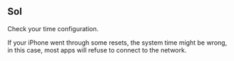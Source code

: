 ## Sol

Check your time configuration.

If your iPhone went through some resets, the system time might be wrong, in this case, most apps will refuse to connect to the network.

